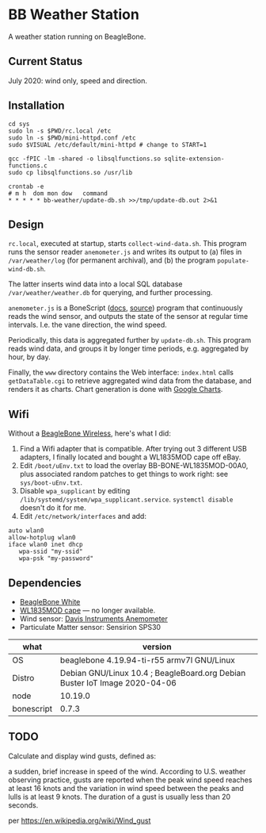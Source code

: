 # BB Weather Station

A weather station running on BeagleBone. 

## Current Status

July 2020: wind only, speed and direction. 

## Installation

```
cd sys
sudo ln -s $PWD/rc.local /etc
sudo ln -s $PWD/mini-httpd.conf /etc
sudo $VISUAL /etc/default/mini-httpd # change to START=1

gcc -fPIC -lm -shared -o libsqlfunctions.so sqlite-extension-functions.c
sudo cp libsqlfunctions.so /usr/lib

crontab -e
# m h  dom mon dow   command
* * * * * bb-weather/update-db.sh >>/tmp/update-db.out 2>&1
```

## Design

`rc.local`, executed at startup, starts `collect-wind-data.sh`.
This program runs the sensor reader `anemometer.js` and writes its output
to (a) files in `/var/weather/log` (for permanent archival), and 
(b) the program `populate-wind-db.sh`.

The latter inserts wind data into a local SQL database 
`/var/weather/weather.db` for querying, and further processing.

`anemometer.js` is a BoneScript ([docs](http://beagleboard.org/bonescript), 
[source](https://github.com/jadonk/bonescript)) program that continuously reads the
wind sensor, and outputs
the state of the sensor at regular time intervals. 
I.e. the vane direction, the wind speed. 

Periodically, this data is aggregated further by `update-db.sh`. This program 
reads wind data, and groups it by longer time periods, 
e.g. aggregated by hour, by day. 

Finally, the `www` directory contains the Web interface: `index.html` calls 
`getDataTable.cgi` to retrieve aggregated wind data from the database, 
and renders it as charts. Chart generation is done
with [Google Charts](https://developers.google.com/chart).

## Wifi

Without a [BeagleBone Wireless](https://beagleboard.org/black-wireless), here's what I did:

1. Find a Wifi adapter that is compatible. After trying out 3 different USB adapters, I finally located and bought a WL1835MOD cape off eBay. 
1. Edit `/boot/uEnv.txt` to load the overlay BB-BONE-WL1835MOD-00A0, plus associated random patches to get things to work right: see `sys/boot-uEnv.txt`. 
1. Disable `wpa_supplicant` by editing `/lib/systemd/system/wpa_supplicant.service`. `systemctl disable` doesn't do it for me. 
1. Edit `/etc/network/interfaces` and add:

```
auto wlan0
allow-hotplug wlan0
iface wlan0 inet dhcp
   wpa-ssid "my-ssid"
   wpa-psk "my-password"
```

## Dependencies

* [BeagleBone White](https://beagleboard.org/bone-original)
* [WL1835MOD cape](https://github.com/CircuitCo/WL1835MOD) — no longer available. 
* Wind sensor: [Davis Instruments Anemometer](https://www.amazon.com/Davis-Instruments-Anemometer-Vantage-Pro2/dp/B004GK9MFO/)
* Particulate Matter sensor: Sensirion SPS30

what | version
------------ | -------------
OS | beaglebone 4.19.94-ti-r55 armv7l GNU/Linux
Distro | Debian GNU/Linux 10.4 ; BeagleBoard.org Debian Buster IoT Image 2020-04-06
node | 10.19.0
bonescript | 0.7.3


## TODO

Calculate and display wind gusts, defined as: 

a sudden, brief increase in speed of the wind. According to U.S. weather observing practice, gusts are reported when the peak wind speed reaches at least 16 knots and the variation in wind speed between the peaks and lulls is at least 9 knots. The duration of a gust is usually less than 20 seconds. 

per https://en.wikipedia.org/wiki/Wind_gust 


